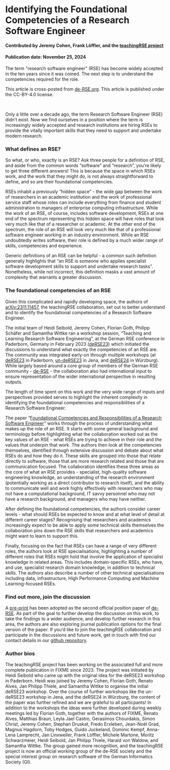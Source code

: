 # Identifying the Foundational Competencies of a Research Software Engineer

#### Contributed by Jeremy Cohen, Frank Löffler, and the [teachingRSE project](https://github.com/the-teachingRSE-project)

#### Publication date: November 25, 2024

<!--deck start-->
The term "research software engineer" (RSE) has become widely accepted in the ten years since it was coined.  The next step is to understand the competencies required for the role.
<!--deck end-->

This article is cross-posted from [de-RSE.org](https://de-rse.org/blog/2024/10/08/identifying-the-foundational-competencies-of-an-RSE-en.html). This article is published under the CC-BY-4.0 license.

<br>

Only a little over a decade ago, the term Research Software Engineer (RSE) didn’t exist. Now we find ourselves in a position where the term is increasingly widely accepted and research institutions are hiring RSEs to provide the vitally important skills that they need to support and undertake modern research.

### What defines an RSE?

So what, or who, exactly is an RSE? Ask three people for a definition of RSE, and aside from the common words “software” and “research”, you’re likely to get three different answers! This is because the space in which RSEs work, and the work that they might do, is not always straightforward to define, and so are their foundational competencies.

RSEs inhabit a previously “hidden space” - the wide gap between the work of researchers in an academic institution and the work of professional service staff whose roles can include everything from finance and student administration to managers of enterprise computing infrastructure. While the work of an RSE, of course, includes software development, RSEs at one end of the spectrum representing this hidden space will have roles that look very much like that of a researcher or academic. At the other end of the spectrum, the role of an RSE will look very much like that of a professional software engineer working in an industry environment. While an RSE undoubtedly writes software, their role is defined by a much wider range of skills, competencies and experience.

Generic definitions of an RSE can be helpful - a common such definition generally highlights that “an RSE is someone who applies specialist software development skills to support and undertake research tasks”. Nonetheless, while not incorrect, this definition masks a vast amount of complexity that warrants a greater discussion.

### The foundational competencies of an RSE

Given this complicated and rapidly developing space, the authors of [arXiv:2311.11457](https://arxiv.org/abs/2311.11457), the teachingRSE collaboration, set out to better understand and to identify the foundational competencies of a Research Software Engineer.

The initial team of Heidi Seibold, Jeremy Cohen, Florian Goth, Philipp Schäfer and Samantha Wittke ran a workshop session, “Teaching and Learning Research Software Engineering”, at the German RSE conference in Paderborn, Germany in February 2023 ([deRSE23](https://de-rse23.sciencesconf.org/)) which initiated the discussions to understand what exactly the competencies of an RSE are. The community was integrated early-on through multiple workshops (at [deRSE23](https://de-rse23.sciencesconf.org/program/graphic/date/2023-02-22) in Paderborn, [un-deRSE23](https://un-derse23.sciencesconf.org/program/graphic/date/2023-09-26) in Jena, and [deRSE24](https://events.hifis.net/event/994/contributions/7914/) in Würzburg). While largely based around a core group of members of the German RSE community - [de-RSE](https://de-rse.org/en) - the collaboration also had international input to ensure representation of the wider international perspective in resulting outputs.

The length of time spent on this work and the very wide range of inputs and perspectives provided serves to highlight the inherent complexity in identifying the foundational competencies and responsibilities of a Research Software Engineer.

The paper “[Foundational Competencies and Responsibilities of a Research Software Engineer](https://arxiv.org/abs/2311.11457)” works through the process of understanding what makes up the role of an RSE. It starts with some general background and terminology before highlighting what the collaboration worked out as the key values of an RSE - what RSEs are trying to achieve in their role and the values that underpin that work. The authors then look at the competencies themselves, identified through extensive discussion and debate about what RSEs do and how they do it. These skills are grouped into those that relate directly to software, those that are more research related and those that are communication focused. The collaboration identifies these three areas as the core of what an RSE provides - specialist, high-quality software engineering knowledge, an understanding of the research environment (potentially working as a direct contributor to research itself), and the ability to communicate well and work highly effectively with researchers who may not have a computational background, IT savvy personnel who may not have a research background, and managers who may have neither.

After defining the foundational competencies, the authors consider career levels - what should RSEs be expected to know and at what level of detail at different career stages? Recognising that researchers and academics increasingly expect to be able to apply some technical skills themselves the collaboration pins down the RSE skills that researchers and academics might want to learn to support this.

Finally, focusing on the fact that RSEs can have a range of very different roles, the authors look at RSE specialisations, highlighting a number of different roles that RSEs might hold that involve the application of specialist knowledge in related areas. This includes domain-specific RSEs, who have, and use, specialist research domain knowledge, in addition to technical skills. The authors also describe a number of other technical specialisations including data, infrastructure, High Performance Computing and Machine Learning-focused RSEs.

### Find out more, join the discussion

A [pre-print](https://arxiv.org/abs/2311.11457) has been adopted as the second official position paper of [de-RSE](https://de-rse.org/en/positions.html). As part of the goal to further develop the discussion on this work, to take the findings to a wider audience, and develop further research in this area, the authors are also exploring journal publication options for the final version of the paper. If you’d like to join the teachingRSE collaboration and participate in the discussions and future work, get in touch with find our contact details in our [github repository](https://github.com/the-teachingRSE-project/competencies).

### Author bios

The teachingRSE project has been working on the associated full and more complete publication in FIXME since 2023. The project was initiated by Heidi Seibold who came up with the original idea for the deRSE23 workshop in Paderborn. Heidi was joined by Jeremy Cohen, Florian Goth, Renato Alves, Jan Philipp Thiele, and Samantha Wittke to organise the initial deRSE23 workshop. Over the course of further workshops like the un-deRSE23 workshop in Jena, and the deRSE24 in Würzburg, the content of the paper was further refined and we are grateful to all particpants! In addition to the workshops the ideas were further developed during weekly meetings led by Florian Goth, together with the authors of FIXME, Renato Alves, Matthias Braun, Leyla Jael Castro, Gerasimos Chourdakis, Simon Christ, Jeremy Cohen, Stephan Druskat, Fredo Erxleben, Jean-Noël Grad, Magnus Hagdorn, Toby Hodges, Guido Juckeland, Dominic Kempf, Anna-Lena Lamprecht, Jan Linxweiler, Frank Löffler, Michele Martone, Moritz Schwarzmeier, Heidi Seibold, Jan Philipp Thiele, Harald von Waldow, and Samantha Wittke. The group gained more recognition, and the teachingRSE project is now an official working group of the de-RSE society and the special interest group on research software of the German Informatics Society (GI).

<!---
Publish: yes
Track: community
Topics: research software engineers, online learning, in-person learning
--->

